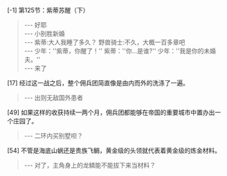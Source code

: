 
[-1] 第125节：紫蒂苏醒（下）
>--- 好耶<br>
>--- 小别胜新婚<br>
>--- 紫蒂:大人我睡了多久？
野兽骑士:不久，大概一百多章吧<br>
>--- 少年：''紫蒂，你醒了！''
紫蒂：''你...是谁?''
少年：''我是你的未婚夫。''<br>
>--- 来了<br>

[17] 经过这一战之后，整个佣兵团简直像是由内而外的洗涤了一遍。
>--- 出则无敌国外患者<br>

[49] 如果这样的收获持续一两个月，佣兵团都能够在帝国的重要城市中置办出一个庄园了。
>--- 二环内买别墅呗？<br>

[54] 不管是海底山蜗还是贵族飞鲷，黄金级的头领就代表着黄金级的炼金材料。
>--- 对了，主角身上的龙鳞能不能拔下来当材料？<br>
